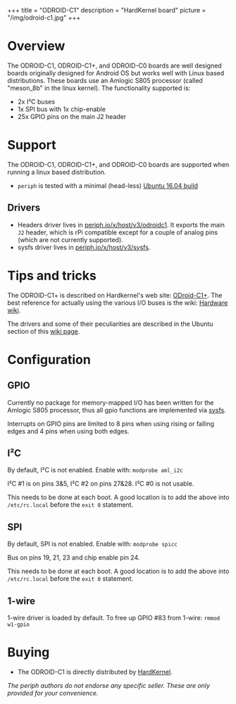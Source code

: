 +++
title = "ODROID-C1"
description = "HardKernel board"
picture = "/img/odroid-c1.jpg"
+++

# Overview

The ODROID-C1, ODROID-C1+, and ODROID-C0 boards are well designed boards
originally designed for Android OS but works well with Linux based
distributions. These boards use an Amlogic S805 processor (called
"meson_8b" in the linux kernel). The functionality supported is:

- 2x I²C buses
- 1x SPI bus with 1x chip-enable
- 25x GPIO pins on the main J2 header


# Support

The ODROID-C1, ODROID-C1+, and ODROID-C0 boards are supported when running a
linux based distribution.

- `periph` is tested with a minimal (head-less) [Ubuntu 16.04
  build](https://odroid.in/ubuntu_16.04lts/)


## Drivers

- Headers driver lives in
  [periph.io/x/host/v3/odroidc1](https://periph.io/x/host/v3/odroidc1).
  It exports the main `J2` header, which is rPi compatible except for a couple
  of analog pins (which are not currently supported).
- sysfs driver lives in
  [periph.io/x/host/v3/sysfs](https://periph.io/x/host/v3/sysfs).


# Tips and tricks

The ODROID-C1+ is described on Hardkernel's web site:
[ODroid-C1+](https://www.hardkernel.com/shop/odroid-c1/).
The best reference for actually using the various I/O buses is the wiki:
[Hardware wiki](https://odroid.com/dokuwiki/doku.php?id=en:c1_hardware).

The drivers and some of their peculiarities are described in the Ubuntu section
of this [wiki page](https://odroid.com/dokuwiki/doku.php?id=en:odroid-c1#ubuntu).


# Configuration

## GPIO

Currently no package for memory-mapped I/O has been written for the Amlogic S805
processor, thus all gpio functions are implemented via
[sysfs](https://periph.io/x/host/v3/sysfs).

Interrupts on GPIO pins are limited to 8 pins when using rising or falling edges
and 4 pins when using both edges.


## I²C

By default, I²C is not enabled. Enable with: `modprobe aml_i2c`

I²C #1 is on pins 3&5, I²C #2 on pins 27&28. I²C #0 is not usable.

This needs to be done at each boot. A good location is to add the above into
`/etc/rc.local` before the `exit 0` statement.


## SPI

By default, SPI is not enabled. Enable with: `modprobe spicc`

Bus on pins 19, 21, 23 and chip enable pin 24.

This needs to be done at each boot. A good location is to add the above into
`/etc/rc.local` before the `exit 0` statement.


## 1-wire

1-wire driver is loaded by default. To free up GPIO #83 from 1-wire: `rmmod
w1-gpio`


# Buying

- The ODROID-C1 is directly distributed by [HardKernel](https://hardkernel.com).

_The periph authors do not endorse any specific seller. These are only provided
for your convenience._
